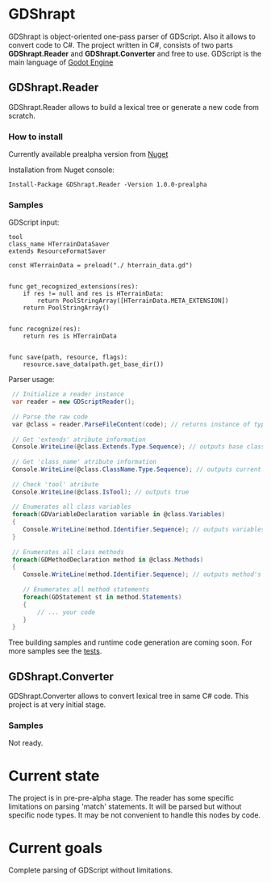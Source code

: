 # GDShrapt

GDShrapt is object-oriented one-pass parser of GDScript. Also it allows to convert code to C#. 
The project written in C#, consists of two parts **GDShrapt.Reader** and **GDShrapt.Converter** and free to use. 
GDScript is the main language of [Godot Engine](https://github.com/godotengine/godot)

## GDShrapt.Reader

GDShrapt.Reader allows to build a lexical tree or generate a new code from scratch.

### How to install
Currently available prealpha version from [Nuget](https://www.nuget.org/packages/GDShrapt.Reader)

Installation from Nuget console:
```
Install-Package GDShrapt.Reader -Version 1.0.0-prealpha
```

### Samples

GDScript input:

```gdscript
tool
class_name HTerrainDataSaver
extends ResourceFormatSaver

const HTerrainData = preload("./ hterrain_data.gd")


func get_recognized_extensions(res):
	if res != null and res is HTerrainData:
		return PoolStringArray([HTerrainData.META_EXTENSION])
	return PoolStringArray()


func recognize(res):
	return res is HTerrainData


func save(path, resource, flags):
	resource.save_data(path.get_base_dir())
```

Parser usage:

```csharp
 // Initialize a reader instance
 var reader = new GDScriptReader();
 
 // Parse the raw code
 var @class = reader.ParseFileContent(code); // returns instance of type GDClassDeclaration 
 
 // Get 'extends' atribute information
 Console.WriteLine(@class.Extends.Type.Sequence); // outputs base class name "ResourceFormatSaver"
 
 // Get 'class_name' atribute information
 Console.WriteLine(@class.ClassName.Type.Sequence); // outputs current class name "HTerrainDataSaver"
 
 // Check 'tool' atribute 
 Console.WriteLine(@class.IsTool); // outputs true 
 
 // Enumerates all class variables
 foreach(GDVariableDeclaration variable in @class.Variables)
 {
    Console.WriteLine(method.Identifier.Sequence); // outputs variables's name
 }
 
 // Enumerates all class methods
 foreach(GDMethodDeclaration method in @class.Methods)
 {
    Console.WriteLine(method.Identifier.Sequence); // outputs method's name
    
    // Enumerates all method statements
    foreach(GDStatement st in method.Statements)
    {
        // ... your code
    }
 }
```

Tree building samples and runtime code generation are coming soon.
For more samples see the [tests](src/GDShrapt.Reader.Tests/ParsingTests.cs).

## GDShrapt.Converter
GDShrapt.Converter allows to convert lexical tree in same C# code. 
This project is at very initial stage.

### Samples
Not ready.

# Current state
The project is in pre-pre-alpha stage. The reader has some specific limitations on parsing 'match' statements. It will be parsed but without specific node types.
It may be not convenient to handle this nodes by code.

# Current goals
Complete parsing of GDScript without limitations.
